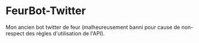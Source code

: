 # FeurBot-Twitter
Mon ancien bot twitter de feur (malheureusement banni pour cause de non-respect des règles d'utilisation de l'API).
